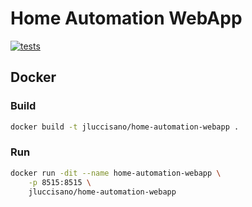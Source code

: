 # Home Automation WebApp

[![tests][tests]][tests-url]

## Docker

### Build

```bash
docker build -t jluccisano/home-automation-webapp .
```

### Run

```bash
docker run -dit --name home-automation-webapp \
    -p 8515:8515 \
    jluccisano/home-automation-webapp
```

[tests]: http://img.shields.io/travis/jluccisano/home-automation-webapp.svg
[tests-url]: https://travis-ci.org/jluccisano/home-automation-webapp
